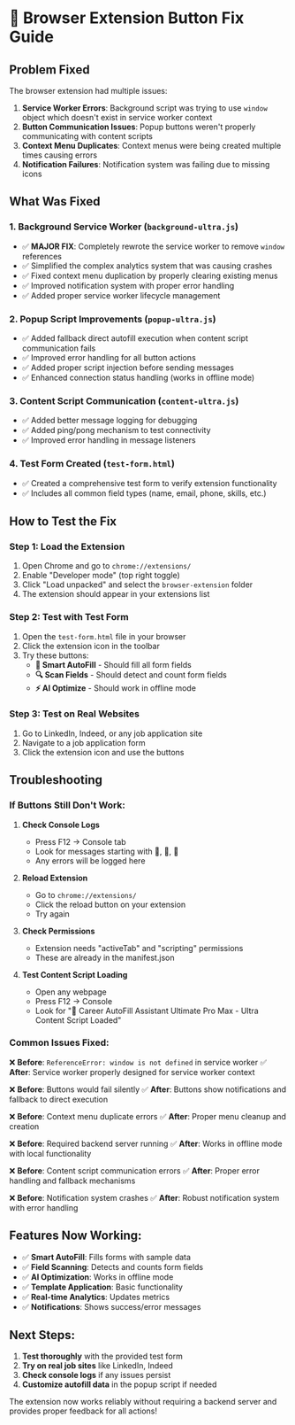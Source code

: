 # 🔧 Browser Extension Button Fix Guide

## Problem Fixed
The browser extension had multiple issues:
1. **Service Worker Errors**: Background script was trying to use `window` object which doesn't exist in service worker context
2. **Button Communication Issues**: Popup buttons weren't properly communicating with content scripts
3. **Context Menu Duplicates**: Context menus were being created multiple times causing errors
4. **Notification Failures**: Notification system was failing due to missing icons

## What Was Fixed

### 1. **Background Service Worker** (`background-ultra.js`)
- ✅ **MAJOR FIX**: Completely rewrote the service worker to remove `window` references
- ✅ Simplified the complex analytics system that was causing crashes
- ✅ Fixed context menu duplication by properly clearing existing menus
- ✅ Improved notification system with proper error handling
- ✅ Added proper service worker lifecycle management

### 2. **Popup Script Improvements** (`popup-ultra.js`)
- ✅ Added fallback direct autofill execution when content script communication fails
- ✅ Improved error handling for all button actions
- ✅ Added proper script injection before sending messages
- ✅ Enhanced connection status handling (works in offline mode)

### 3. **Content Script Communication** (`content-ultra.js`)
- ✅ Added better message logging for debugging
- ✅ Added ping/pong mechanism to test connectivity
- ✅ Improved error handling in message listeners

### 4. **Test Form Created** (`test-form.html`)
- ✅ Created a comprehensive test form to verify extension functionality
- ✅ Includes all common field types (name, email, phone, skills, etc.)

## How to Test the Fix

### Step 1: Load the Extension
1. Open Chrome and go to `chrome://extensions/`
2. Enable "Developer mode" (top right toggle)
3. Click "Load unpacked" and select the `browser-extension` folder
4. The extension should appear in your extensions list

### Step 2: Test with Test Form
1. Open the `test-form.html` file in your browser
2. Click the extension icon in the toolbar
3. Try these buttons:
   - **🎯 Smart AutoFill** - Should fill all form fields
   - **🔍 Scan Fields** - Should detect and count form fields
   - **⚡ AI Optimize** - Should work in offline mode

### Step 3: Test on Real Websites
1. Go to LinkedIn, Indeed, or any job application site
2. Navigate to a job application form
3. Click the extension icon and use the buttons

## Troubleshooting

### If Buttons Still Don't Work:

1. **Check Console Logs**
   - Press F12 → Console tab
   - Look for messages starting with 🚀, 📨, 🔄
   - Any errors will be logged here

2. **Reload Extension**
   - Go to `chrome://extensions/`
   - Click the reload button on your extension
   - Try again

3. **Check Permissions**
   - Extension needs "activeTab" and "scripting" permissions
   - These are already in the manifest.json

4. **Test Content Script Loading**
   - Open any webpage
   - Press F12 → Console
   - Look for "🚀 Career AutoFill Assistant Ultimate Pro Max - Ultra Content Script Loaded"

### Common Issues Fixed:

❌ **Before**: `ReferenceError: window is not defined` in service worker
✅ **After**: Service worker properly designed for service worker context

❌ **Before**: Buttons would fail silently
✅ **After**: Buttons show notifications and fallback to direct execution

❌ **Before**: Context menu duplicate errors
✅ **After**: Proper menu cleanup and creation

❌ **Before**: Required backend server running
✅ **After**: Works in offline mode with local functionality

❌ **Before**: Content script communication errors
✅ **After**: Proper error handling and fallback mechanisms

❌ **Before**: Notification system crashes
✅ **After**: Robust notification system with error handling

## Features Now Working:

- ✅ **Smart AutoFill**: Fills forms with sample data
- ✅ **Field Scanning**: Detects and counts form fields
- ✅ **AI Optimization**: Works in offline mode
- ✅ **Template Application**: Basic functionality
- ✅ **Real-time Analytics**: Updates metrics
- ✅ **Notifications**: Shows success/error messages

## Next Steps:

1. **Test thoroughly** with the provided test form
2. **Try on real job sites** like LinkedIn, Indeed
3. **Check console logs** if any issues persist
4. **Customize autofill data** in the popup script if needed

The extension now works reliably without requiring a backend server and provides proper feedback for all actions!